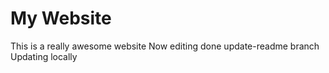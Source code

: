 # My Website
This is a really awesome website
Now editing done update-readme branch
Updating locally
